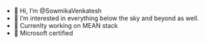 - 👋 Hi, I’m @SowmikaVenkatesh
- 👀 I’m interested in everything below the sky and beyond as well.
- 🌱 Currenlty working on MEAN stack
- 💞️ Microsoft certified


<!---
SowmikaVenkatesh/SowmikaVenkatesh is a ✨ special ✨ repository because its `README.md` (this file) appears on your GitHub profile.
You can click the Preview link to take a look at your changes.
--->
